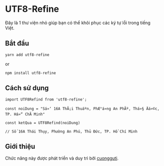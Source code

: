 # UTF8-Refine
Đây là 1 thư viện nhỏ giúp bạn có thể khôi phục các ký tự lỗi trong tiếng Việt.

## Bắt đầu
```
yarn add utf8-refine
```
or
```
npm install utf8-refine
```
## Cách sử dụng
```
import UTF8Refind from 'utf8-refine';

const noiDung = "Sá»‘ 16A ThÃ¡i Thuáº­n, PhÆ°á»ng An PhÃº, Thá»§ Äá»©c, TP. Há»“ ChÃ­ Minh"

const ketQua = UTF8Refind(noiDung)

// Số 16A Thái Thụy, Phường An Phú, Thủ Đức, TP. Hồ Chí Minh
```
## Giới thiệu
Chức năng này được phát triển và duy trì bởi [cuongguti](https://github.com/cuongguti).
